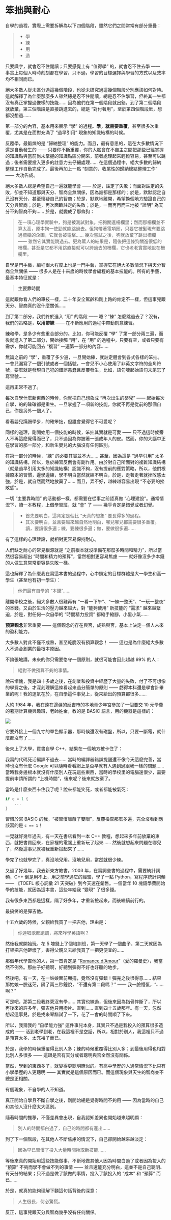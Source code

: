 
# 笨拙與耐心

自學的過程，實際上需要拆解為以下四個階段，雖然它們之間常常有部分重疊：

> * 學
> * 練
> * 用
> * 造

只要識字，就會忍不住閱讀；只要感覺上有 “值得學” 的，就會忍不住去學 —— 事實上每個人時時刻刻都在學習，只不過，學習的目標選擇與學習的方式以及效率均不相同而已。

絕大多數人從未區分過這幾個階段，也從未研究過這幾個階段分別應該如何對待。這就解釋了為什麼那麼多人雖然總是忍不住閱讀，總是忍不住學習，但終其一生都沒有真正掌握過像樣的技能…… 因為他們在第一個階段就出錯，到了第二個階段就放棄，第三個階段是直接跳進去的，總是 “對付著用”，至於第四個階段麽，想都沒想過……

第一部分的內容，基本用來展示 “學” 的過程。**學，就需要重覆**，甚至很多次重覆，尤其是在面對充滿了 “過早引用” 現象的知識結構的時候。

反覆學，最鍛煉的是 “歸納整理” 的能力。而且，最有意思的，這在大多數情況下還是自動發生的 —— 只要你不斷重覆，你的大腦會在不自主之間把那些已經掌握的知識點與當前尚未掌握的知識點區分開來，前者處理起來輕鬆容易，甚至可以跳過；後者需要投入更多的註意力去仔細處理…… 在這個過程中，絕大多數的歸納整理工作自動完成了。最後再加上一點 “刻意的、收尾性的歸納總結整理工作” —— 大功告成。



絕大多數人總是希望自己一遍就能學會 —— 於是，註定了失敗；而面對註定的失敗，卻並不知道那與天分、智商全無關係，因為誰都是那樣的；於是，默默認定自己沒有天分，甚至懷疑自己的智商；於是，默默地離開，希望換個地方驗證自己的天分與智商；於是，再次面臨註定的失敗；於是，一而再再而三地被 “證明” 為天分不夠智商不夠…… 於是，就變成了那條狗：

> 在一項心理學實驗中，狗是被測試對象。把狗關進柵欄里；然而那柵欄並不算太高，原本狗一使勁就能跳過去。但狗帶著電項圈，只要它被髮現有要跳過柵欄的企圖，它就會被電擊…… 幾次嘗試之後，狗就放棄了跳出柵欄 —— 雖然它其實能跳過去。更為驚人的結果是，隨後把這條狗關進很低的柵欄，甚至是它都不用跳直接就可以跨過去的柵欄，它也老老實實地獃在柵欄里。

自學是門手藝，編程很大程度上也是一門手藝，掌握它在絕大多數情況下與天分智商全無關係 —— 很多人是在十來歲的時候學會編程的基本技能的。所有的手藝，最基本特征就是：

> **主要靠時間**

這就跟你看人們的車技一樣，二十年安全駕齡和剛上路的肯定不一樣，但這事兒跟天分、智商真的沒什麼關係……

到了第二部分，我們終於進入 “用” 的階段 —— 嗯？“練” 怎麼跳過去了？沒有，我們的策略是，**以用帶練** —— 在不斷應用的過程中帶動刻意練習。

練和學，是多少有些重合部分的。比如，你可能反覆 “學” 了第一部分兩三遍，而後就進入了第二部分，開始接觸 “用”，在 “用” 的過程中，只要有空，或者只要有需求，你就可能回去 “複習” 一遍第一部分的內容……

無論之前的 “學”，重覆了多少遍，一旦開始練，就註定體會到各式各樣的笨拙。一會兒漏寫了一個引號或者一個括號，一會兒不小心使用了非英文字符的全角符號，要麼就是發現自己犯的錯誤愚蠢且反覆發生，比如，語句塊起始語句末尾忘了寫冒號……

這再正常不過了。

每次自學什麼新東西的時候，你就把自己想象成 “再次出生的嬰兒” —— 起始每次自學，的的確確都是重生。一旦掌握了一項新的技能，你就不再是從前的那個自己，你是另外一個人了。

看著嬰兒蹣跚學步，的確笨拙，但誰會覺得它不可愛呢？

同樣的道理，剛開始用一個技能的時候，笨拙其實就是可愛 —— 只不過這時候旁人不再這麼覺得而已了，只不過因為你披著一張成年人的皮。然而，你的大腦中正在學習的那一部分，和新生嬰兒的大腦沒有任何區別。

在第一部分的時候，“練” 的必要其實並不大…… 甚至，因為這是 “[過早引用](Part.1.F.deal-with-forward-references.md)” 太多的知識結構，所以，急於練習反倒會有副作用。由於對自己所面對的複雜知識結構（就是過早引用太多的知識結構）認識不夠，沒有提前的應對策略，所以，他們根據原本的習慣，邊學邊練，學不明白當然就練不明白，於是，走著走著就挫敗感太強，於是，就自然而然地放棄了…… 而且，弄不好，越練越容易出現 “不必要的挫敗感”。

一切 “主要靠時間” 的活動都一樣，都需要在從事之前認真做 “心理建設”。通常情況下，讀一本教程，上個學習班，就 “會” 了 —— 幾乎肯定是錯覺或者幻覺。

> - 首先要明白，這肯定是個比 “天真的想象” 要長得多的過程。
> - 其次要明白，並且要越來越自然地明白，哪兒哪兒都需要很多重覆。讀，要讀很多遍；練，要練很多遍；做，要做很多遍……

有了這樣的心理建設，就相對更容易保持耐心。

人們缺乏耐心的常見根源就是 “之前根本就沒準備花那麼多時間和精力”，所以當然很容易超出 “時間和精力的預算”，當然相對更容易焦慮 —— 就好像沒多少本錢的人做生意常常更容易失敗一樣。

這也解釋了為什麼我在寫這本書的過程中，心中鎖定的目標群體是大一學生和高一學生（甚至也有初一學生）：

> 他們最有自學的 “本錢”……

離開學校之後，絕大多數人很難再有 “一看一下午”、“一練一整天”、“一玩一整夜” 的本錢。又由於生活的壓力越來越大，對 “能夠使用” 新技能的 “需求” 越來越緊迫，於是，對任何一次自學的 “時間精力投資” 都縮手縮腳，小里小氣…… 

**預算觀念**非常重要 —— 這個觀念的存在與否，成熟與否，基本上決定一個人未來的盈利能力。

大多數人對此不僅不成熟，甚至乾脆沒有預算觀念！ —— 這也是為什麼絕大多數人不適合創業的最根本原因。

不誇張地講，未來的你只需要恪守一個原則，就很可能會因此超越 99% 的人：

> 絕對不做預算不夠的事情。

說來慚愧，我是四十多歲之後，在創業和投資中經歷了大量的失敗，付了不可想像的學費之後，才深刻理解這條看起來過分簡單的原則 —— 虧得本科還是學會計畢業的呢！我的運氣在於，在自學這件事兒上，從來給出的預算都很多……

大約 1984 年，我在遠在邊疆的延吉市的本地青少年宮參加了一個要交 10 元學費的暑期計算機興趣班，老師姓金，教的是 BASIC 語言，用的機器是這樣的：

![](../images/Acorn-Electron.png)

它要外接上一個九寸的單色顯示器，那時候還沒有磁盤，所以，只要一斷電，就什麼都沒有了……

後來上了大學，買書自學 C++，結果在一個地方被卡住了：

我寫的代碼死活編譯不過去…… 當時的編譯器錯誤提醒還不像今天這麼完善，當時也沒有什麼 Google 可以隨時看看網上是否早就有人遇到過跟我一樣的問題…… 當時我身邊根本就沒有什麼別人在玩這些東西，當時的學校里的電腦還很少，需要提前申請所謂的 “上機時間”，後來呢？後來就放棄了。

當時是什麼東西卡住我了呢？說來都能笑死，或者都能被氣死：
```c
if c = 1 {
    ...
}
```
習慣於寫 BASIC 的我，“被習慣矇蔽了雙眼”，反覆檢查那麼多遍，完全沒看到應該寫的是 `c == 1`！

一晃就好幾年過去，有一天在書店看到一本 C++ 教程，想起來多年前放棄的東西，就把書買回來，在家裡的電腦上重新玩了起來…… 然後就想起來問題在哪兒了，然後這事兒就被我重新撿起來了……

學完了也就學完了，真沒地兒用。沒地兒用，當然就很少練。

又過了好幾年，我去新東方教書。2003 年，在寫詞彙書的過程中，需要統計詞頻，C++ 倒是用不上，用之前學過它的經驗，學了一點 Python，寫程序統計詞頻 —— 《TOEFL 核心詞彙 21 天突破》到今天還在銷售。一個當年 10 塊錢學費開始學的技能，就因為這本書，這些年給我 “變現” 了很多錢。

我有很多東西都是這樣，隔了好多年，才重新撿起來，而後繼續前行的。

最搞笑的是彈吉他。

十五六歲的時候，父親給我買了一把吉他，理由是：

> 你連唱歌都跑調，將來咋學英語啊？

然後我就開始玩。花 5 塊錢上了個培訓班，第一天學了一個曲子，第二天就因為打架把吉他砸壞了，害得父親又去給我買了一把更便宜的……

那個年代學吉他的人，第一首肯定是 “[Romance d'Amour](https://www.youtube.com/results?search_query=Romance+d%27Amour+)”（愛的羅曼史），我當然不例外。那曲子好聽啊，好聽到彈得不好也好聽的地步。

然後吧，有一天，在一姑娘面前顯擺，竟然沒有彈錯！彈完之後很得意…… 結果那姑娘一臉迷茫，隔了兩三秒鐘說，“不還有第二段嗎？” —— 我一臉懵蛋，“…… 啊？”

可是吧，那第二段我終究沒有學…… 其實也練過，但後來因為指骨摔斷了，所以再後來的許多年，彈吉他只用撥片。直到…… 直到四十五歲那年。有一天，忽然想起這事兒，於是找來琴譜試了一下，花了一會的時間順了下來。

所以，我猜我的 “自學能力強” 這件事兒本身，其實只不過是我投入的預算很多造成的 —— 活到老學到老，在我這裡不是空話，所以，相對於別人，我這裡只不過是預算太多、太充裕了而已。

於是，我學的時候重覆得比別人多；練的時候重覆得比別人多；到最後用得也相對比別人多很多 —— 這跟是否有天分或者聰明與否全然沒有關係。

當然，學到的東西多了，就變得更聰明瞭似的。有高中學歷的人通常情況下比只有小學學歷的人更聰明 —— 其實就是這個原因而已。而這個現象與天生的智商並不總是正相關。

有個現象，不自學的人不知道。

真正開始自學且不斷自學之後，剛開始總是覺得時間不夠用 —— 因為當時的自己和其他人沒什麼太大區別。

隨著時間的推移，不僅差異會出現，自我認知差異也開始越來越明顯：

> 別人的時間都白過了，自己的時間都有產出……

到了下一個階段，在其他人不斷焦慮的情況下，自己卻開始越來越淡定：

> 因為早已習慣了投入大量時間換取新技能……

等後來真的開始用這些技能做事，不斷地做其他人因為時間白過了或者因為投入的 “預算” 不夠而學不會做不到的事情 —— 並且還能充分明白，這並不是自己聰明、有天分的結果；只不過是做了該做的事情，投入了該投入的 “成本” 和 “預算” 而已……

於是，就真的能夠理解下麵這句話背後的深意：

> 人生很長，何必驚慌。

反正，這事兒跟天分與智商幾乎沒有任何關係。

